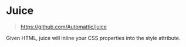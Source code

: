 # Juice

> https://github.com/Automattic/juice

Given HTML, juice will inline your CSS properties into the style attribute.
